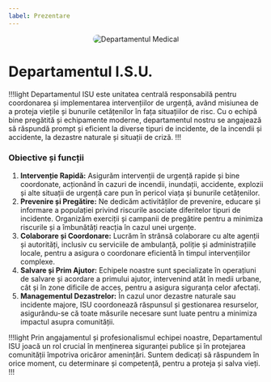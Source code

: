 ```yaml
---
label: Prezentare
---
```

<p align="center">
    <img src="/docs/imagini/isu3.png" style="border-radius: 20px;" alt="Departamentul Medical">
</p>

# Departamentul I.S.U.
!!!light
Departamentul ISU este unitatea centrală responsabilă pentru coordonarea și implementarea intervențiilor de urgență, având misiunea de a proteja viețile și bunurile cetățenilor în fața situațiilor de risc. Cu o echipă bine pregătită și echipamente moderne, departamentul nostru se angajează să răspundă prompt și eficient la diverse tipuri de incidente, de la incendii și accidente, la dezastre naturale și situații de criză.
!!!

### Obiective și funcții

1. **Intervenție Rapidă:** Asigurăm intervenții de urgență rapide și bine coordonate, acționând în cazuri de incendii, inundații, accidente, explozii și alte situații de urgență care pun în pericol viața și bunurile cetățenilor.
2. **Prevenire și Pregătire:** Ne dedicăm activităților de prevenire, educare și informare a populației privind riscurile asociate diferitelor tipuri de incidente. Organizăm exerciții și campanii de pregătire pentru a minimiza riscurile și a îmbunătăți reacția în cazul unei urgențe.
3. **Colaborare și Coordonare:** Lucrăm în strânsă colaborare cu alte agenții și autorități, inclusiv cu serviciile de ambulanță, poliție și administrațiile locale, pentru a asigura o coordonare eficientă în timpul intervențiilor complexe.
4. **Salvare și Prim Ajutor:** Echipele noastre sunt specializate în operațiuni de salvare și acordare a primului ajutor, intervenind atât în medii urbane, cât și în zone dificile de acces, pentru a asigura siguranța celor afectați.
5. **Managementul Dezastrelor:** În cazul unor dezastre naturale sau incidente majore, ISU coordonează răspunsul și gestionarea resurselor, asigurându-se că toate măsurile necesare sunt luate pentru a minimiza impactul asupra comunității.

!!!light
Prin angajamentul și profesionalismul echipei noastre, Departamentul ISU joacă un rol crucial în menținerea siguranței publice și în protejarea comunității împotriva oricăror amenințări. Suntem dedicați să răspundem în orice moment, cu determinare și competență, pentru a proteja și salva vieți.
!!!

